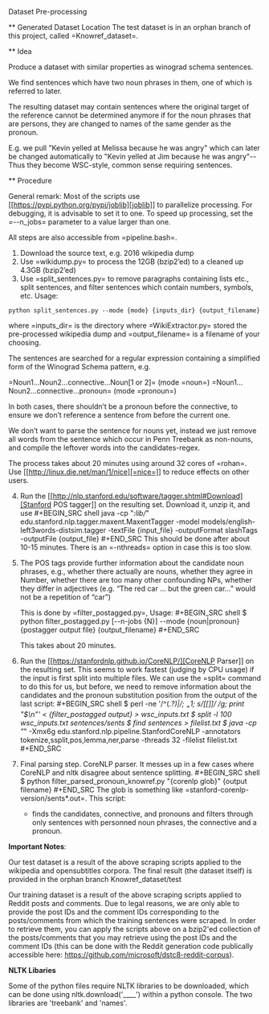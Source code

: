 
Dataset Pre-processing

** Generated Dataset Location
The test dataset is in an orphan branch of this project, called =Knowref_dataset=.

** Idea

Produce a dataset with similar properties as winograd schema sentences.

We find sentences which have two noun phrases in them, one of which is referred to later. 

The resulting dataset may contain sentences where the original target of the reference cannot be determined anymore if for the noun phrases that are persons, they are changed to names of the same gender as the pronoun.

E.g. we pull "Kevin yelled at Melissa because he was angry" which can later be changed automatically to "Kevin yelled at Jim because he was angry"--Thus they become WSC-style, common sense requiring sentences.

** Procedure

General remark: Most of the scripts use [[https://pypi.python.org/pypi/joblib][joblib]] to parallelize processing. For
debugging, it is advisable to set it to one. To speed up processing, set the
=--n_jobs= parameter to a value larger than one.

All steps are also accessible from =pipeline.bash=.

1. Download the source text, e.g. 2016 wikipedia dump
2. Use =wikidump.py= to process the 12GB (bzip2’ed) to a cleaned up 4.3GB (bzip2’ed)
3. Use =split_sentences.py= to remove paragraphs containing lists etc., split
   sentences, and filter sentences which contain numbers, symbols, etc.
   Usage:
   
```
python split_sentences.py --mode {mode} {inputs_dir} {output_filename}
```

   where =inputs_dir= is the directory where =WikiExtractor.py= stored the
   pre-processed wikipedia dump and =output_filename= is a filename of your
   choosing. 

   The sentences are searched for a regular expression containing a simplified
   form of the Winograd Schema pattern, e.g.

   =Noun1…Noun2…connective…Noun[1 or 2]=  (mode =noun=)
   =Noun1…Noun2…connective…pronoun=  (mode =pronoun=)

   In both cases, there shouldn’t be a pronoun before the connective, to ensure
   we don’t reference a sentence from before the current one.

   We don’t want to parse the sentence for nouns yet, instead we just remove all
   words from the sentence which occur in Penn Treebank as non-nouns, and
   compile the leftover words into the candidates-regex.

   The process takes about 20 minutes using around 32 cores of =rohan=. Use
   [[http://linux.die.net/man/1/nice][=nice=]] to reduce effects on other users.

4. Run the [[http://nlp.stanford.edu/software/tagger.shtml#Download][Stanford POS tagger]] on the resulting set. Download it, unzip it, and use
   #+BEGIN_SRC shell
   java -cp "*:lib/*" edu.stanford.nlp.tagger.maxent.MaxentTagger -model models/english-left3words-distsim.tagger -textFile {input_file} -outputFormat slashTags -outputFile {output_file}
   #+END_SRC
   This should be done after about 10-15 minutes. There is an =-nthreads= option
   in case this is too slow.

5. The POS tags provide further information about the candidate noun phrases,
   e.g., whether there actually are nouns, whether they agree in Number, whether
   there are too many other confounding NPs, whether they differ in adjectives
   (e.g. “The red car … but the green car…” would not be a repetition of “car”)

   This is done by =filter_postagged.py=, Usage:
   #+BEGIN_SRC shell
   $ python filter_postagged.py [--n-jobs {N}] --mode {noun|pronoun} {postagger output file} {output_filename}
   #+END_SRC
    
   This takes about 20 minutes.

6. Run the [[https://stanfordnlp.github.io/CoreNLP/][CoreNLP Parser]] on the resulting set. This seems to work fastest
   (judging by CPU usage) if the input is first split into multiple files. We
   can use the =split= command to do this for us, but before, we need to remove
   information about the candidates and the pronoun substitution position from
   the output of the last script:
   #+BEGIN_SRC shell
   $ perl -ne '/^(.*?)\|/; $_=$1; s/[_\[\]]/ /g; print "$_\n"' < {filter_postagged output} > wsc_inputs.txt
   $ split -l 100 wsc_inputs.txt sentences/sents
   $ find sentences > filelist.txt
   $ java -cp "*" -Xmx6g edu.stanford.nlp.pipeline.StanfordCoreNLP -annotators tokenize,ssplit,pos,lemma,ner,parse -threads 32 -filelist filelist.txt
   #+END_SRC

7. Final parsing step. CoreNLP parser. It messes up in a few cases where CoreNLP and nltk disagree about sentence splitting.
   #+BEGIN_SRC shell
      $ python filter_parsed_pronoun_knowref.py "{corenlp glob}" {output filename}
   #+END_SRC
   The glob is something like =stanford-corenlp-version/sents*.out=.
   This script:
   - finds the candidates, connective, and pronouns and filters through only sentences with personned noun phrases, the connective and a pronoun.


**Important Notes**:

Our test dataset is a result of the above scraping scripts applied to the wikipedia and opensubtitles corpora. The final result (the dataset itself) is provided in the orphan branch Knowref_dataset/test

Our training dataset is a result of the above scraping scripts applied to Reddit posts and comments. Due to legal reasons, we are only able to provide the post IDs and the comment IDs corresponding to the posts/comments from which the training sentences were scraped. In order to retrieve them, you can apply the scripts above on a bzip2'ed collection of the posts/comments that you may retrieve using the post IDs and the comment IDs (this can be done with the Reddit generation code publically accessible here: https://github.com/microsoft/dstc8-reddit-corpus).

**NLTK Libaries** 

Some of the python files require NLTK libraries to be downloaded, which can be done using nltk.download('____') within a python console. The two libraries are 'treebank' and 'names'.



